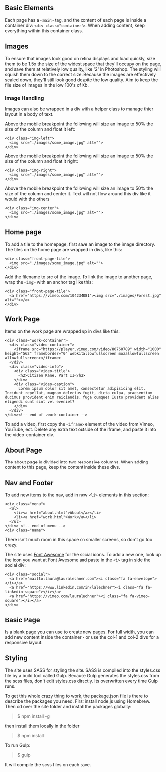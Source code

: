 ## Basic Elements

Each page has a `<main>` tag, and the content of each page is inside a container div: `<div class="container">`.  When adding content, keep everything within this container class.

## Images

To ensure that images look good on retina displays and load quickly, size them to be 1.5x the size of the widest space that they'll occupy on the page, and save them at relatively low quality, like '2' in Photoshop.  The styling will squish them down to the correct size.  Because the images are effectively scaled down, they'll still look good despite the low quality.  Aim to keep the file size of images in the low 100's of Kb.

### Image Handling

Images can also be wrapped in a div with a helper class to manage thier layout in a body of text.

Above the mobile breakpoint the following will size an image to 50% the size of the column and float it left:
```
<div class="img-left">
  <img src="./images/some_image.jpg" alt="">
</div>
```

Above the mobile breakpoint the following will size an image to 50% the size of the column and float it right:
```
<div class="img-right">
  <img src="./images/some_image.jpg" alt="">
</div>
```

Above the mobile breakpoint the following will size an image to 50% the size of the column and center it.  Text will not flow around this div like it would with the others
```
<div class="img-center">
  <img src="./images/some_image.jpg" alt="">
</div>
```

## Home page

To add a tile to the homepage, first save an image to the image directory.  The tiles on the home page are wrapped in divs, like this:

```
<div class="front-page-tile">
  <img src="./images/some_image.jpg" alt="">
</div>
```

Add the filename to src of the image.  To link the image to another page, wrap the `<img>` with an anchor tag like this:
```
<div class="front-page-tile">
  <a href="https://vimeo.com/104234881"><img src="./images/Forest.jpg" alt=""></a>
</div>
```

## Work Page

Items on the work page are wrapped up in divs like this:

```
<div class="work-container">
  <div class="video-container">
    <iframe src="https://player.vimeo.com/video/80760789" width="1000" height="562" frameborder="0" webkitallowfullscreen mozallowfullscreen allowfullscreen></iframe>
  </div>
  <div class="video-info">
    <div class="video-title">
      <h2>Citizen Kane, Part II</h2>
    </div>
    <div class="video-caption">
      Lorem ipsum dolor sit amet, consectetur adipisicing elit. Incidunt repellat, magnam delectus fugit, dicta culpa, praesentium ducimus provident enim reiciendis, fuga cumque! Iusto provident alias eligendi sunt sint vel eveniet?
    </div>
  </div>
</div><!-- end of .work-container -->
```

To add a video, first copy the `<iframe>` element of the video from Vimeo, YouTube, ect.  Delete any extra text outside of the iframe, and paste it into the video-container div.

## About Page

The about page is divided into two responsive columns.  When adding content to this page, keep the content inside these divs.

## Nav and Footer

To add new items to the nav, add in new `<li>` elements in this section:
```
<div class="menu">
  <ul>
    <li><a href="about.html">About</a></li>
    <li><a href="work.html">Work</a></li>
  </ul>
</div> <!-- end of menu -->
<div class="name">
```
There isn't much room in this space on smaller screens, so don't go too crazy.

The site uses [Font Awesome](https://fortawesome.github.io/Font-Awesome/) for the social icons.  To add a new one, look up the icon you want at Font Awesome and paste in the `<i>` tag in side the social div:
```
<div class="social">
  <a href="mailto:laura@lauralechner.com"><i class="fa fa-envelope"></i></a>
  <a href="https://www.linkedin.com/in/lalechner"><i class="fa fa-linkedin-square"></i></a>
  <a href="https://vimeo.com/lauralechner"><i class="fa fa-vimeo-square"></i></a>
</div>
```

## Basic Page

Is a blank page you can use to create new pages.  For full width, you can add new content inside the container - or use the col-1 and col-2 divs for a responsive layout.

## Styling

The site uses SASS for styling the site.  SASS is compiled into the styles.css file by a build tool called Gulp.  Because Gulp generates the styles.css from the scss files, don't edit styles.css directly.  Its overwritten every time Gulp runs.

To get this whole crazy thing to work, the package.json file is there to describe the packages you need.  First install node.js using Homebrew.  Then cd over the site folder and install the packages globally:
> $ npm install -g

then install them locally in the folder
> $ npm install

To run Gulp:
> $ gulp

It will compile the scss files on each save.



